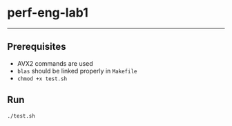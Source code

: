 # perf-eng-lab1

---

## Prerequisites

* AVX2 commands are used
* `blas` should be linked properly in `Makefile`
* `chmod +x test.sh`

## Run

```
./test.sh
```